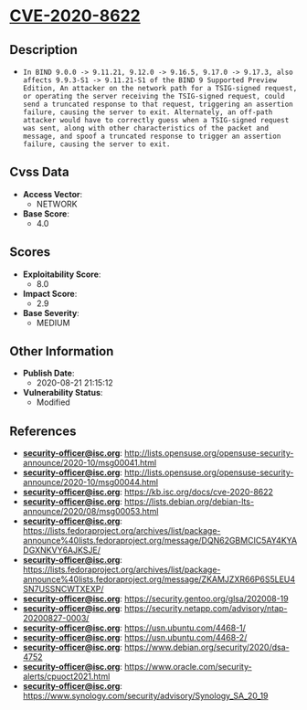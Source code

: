 
# [CVE-2020-8622](https://cve.mitre.org/cgi-bin/cvename.cgi?name=CVE-2020-8622)

## Description

- `In BIND 9.0.0 -> 9.11.21, 9.12.0 -> 9.16.5, 9.17.0 -> 9.17.3, also affects 9.9.3-S1 -> 9.11.21-S1 of the BIND 9 Supported Preview Edition, An attacker on the network path for a TSIG-signed request, or operating the server receiving the TSIG-signed request, could send a truncated response to that request, triggering an assertion failure, causing the server to exit. Alternately, an off-path attacker would have to correctly guess when a TSIG-signed request was sent, along with other characteristics of the packet and message, and spoof a truncated response to trigger an assertion failure, causing the server to exit.`

## Cvss Data

- **Access Vector**:
  - NETWORK
- **Base Score**:
  - 4.0

## Scores

- **Exploitability Score**:
  - 8.0
- **Impact Score**:
  - 2.9
- **Base Severity**:
  - MEDIUM

## Other Information

- **Publish Date**:
  - 2020-08-21 21:15:12
- **Vulnerability Status**:
  - Modified

## References

- **security-officer@isc.org**: http://lists.opensuse.org/opensuse-security-announce/2020-10/msg00041.html
- **security-officer@isc.org**: http://lists.opensuse.org/opensuse-security-announce/2020-10/msg00044.html
- **security-officer@isc.org**: https://kb.isc.org/docs/cve-2020-8622
- **security-officer@isc.org**: https://lists.debian.org/debian-lts-announce/2020/08/msg00053.html
- **security-officer@isc.org**: https://lists.fedoraproject.org/archives/list/package-announce%40lists.fedoraproject.org/message/DQN62GBMCIC5AY4KYADGXNKVY6AJKSJE/
- **security-officer@isc.org**: https://lists.fedoraproject.org/archives/list/package-announce%40lists.fedoraproject.org/message/ZKAMJZXR66P6S5LEU4SN7USSNCWTXEXP/
- **security-officer@isc.org**: https://security.gentoo.org/glsa/202008-19
- **security-officer@isc.org**: https://security.netapp.com/advisory/ntap-20200827-0003/
- **security-officer@isc.org**: https://usn.ubuntu.com/4468-1/
- **security-officer@isc.org**: https://usn.ubuntu.com/4468-2/
- **security-officer@isc.org**: https://www.debian.org/security/2020/dsa-4752
- **security-officer@isc.org**: https://www.oracle.com/security-alerts/cpuoct2021.html
- **security-officer@isc.org**: https://www.synology.com/security/advisory/Synology_SA_20_19
